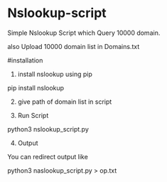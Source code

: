 # Nslookup-script
Simple Nslookup Script which Query 10000 domain.

also Upload 10000 domain list in Domains.txt

#installation
1. install nslookup using pip
 
 pip install nslookup
 
2. give path of domain list in script

3. Run Script 
 
 python3 nslookup_script.py 
 
4. Output

You can redirect output like

 python3 naslookup_script.py > op.txt
